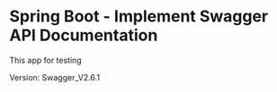 # Spring Boot - Implement Swagger API Documentation
This app for testing


Version:
Swagger_V2.6.1


